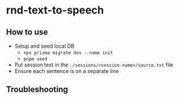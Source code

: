 # rnd-text-to-speech

## How to use

- Setup and seed local DB
  - `npx prisma migrate dev --name init`
  - `pnpm seed`
- Put session text in the `./sessions/<session-name>/source.txt` file
- Ensure each sentence is on a separate line

## Troubleshooting
